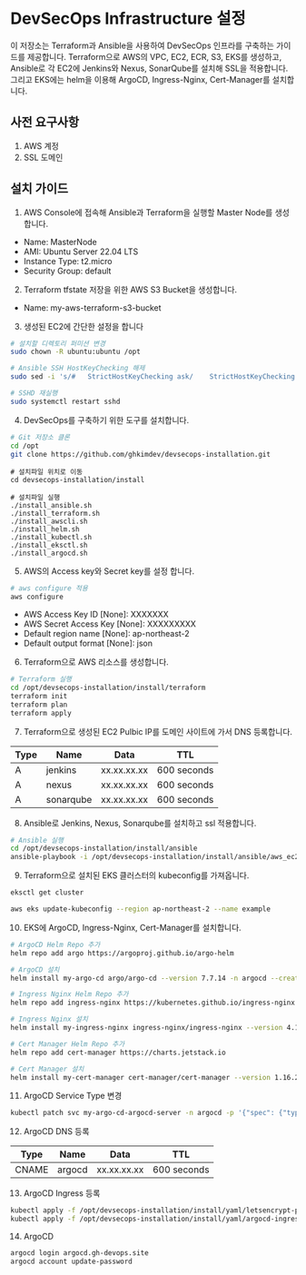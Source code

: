 
# DevSecOps Infrastructure 설정

이 저장소는 Terraform과 Ansible을 사용하여 DevSecOps 인프라를 구축하는 가이드를 제공합니다. Terraform으로 AWS의 VPC, EC2, ECR, S3, EKS를 생성하고, Ansible로 각 EC2에 Jenkins와 Nexus, SonarQube를 설치해 SSL을 적용합니다. 그리고 EKS에는 helm을 이용해 ArgoCD, Ingress-Nginx, Cert-Manager를 설치합니다.


## 사전 요구사항
1. AWS 계정
2. SSL 도메인


## 설치 가이드
1. AWS Console에 접속해 Ansible과 Terraform을 실행할 Master Node를 생성합니다.
- Name: MasterNode
- AMI: Ubuntu Server 22.04 LTS
- Instance Type: t2.micro
- Security Group: default

2. Terraform tfstate 저장을 위한 AWS S3 Bucket을 생성합니다.
- Name: my-aws-terraform-s3-bucket

3. 생성된 EC2에 간단한 설정을 합니다
```bash
# 설치할 디렉토리 퍼미션 변경
sudo chown -R ubuntu:ubuntu /opt

# Ansible SSH HostKeyChecking 해제
sudo sed -i 's/#   StrictHostKeyChecking ask/    StrictHostKeyChecking no/g' /etc/ssh/ssh_config

# SSHD 재실행
sudo systemctl restart sshd
```

4. DevSecOps를 구축하기 위한 도구를 설치합니다.

```bash
# Git 저장소 클론
cd /opt
git clone https://github.com/ghkimdev/devsecops-installation.git
```

```
# 설치파일 위치로 이동
cd devsecops-installation/install
```
```
# 설치파일 실행
./install_ansible.sh
./install_terraform.sh
./install_awscli.sh
./install_helm.sh
./install_kubectl.sh
./install_eksctl.sh
./install_argocd.sh
```

5. AWS의 Access key와 Secret key를 설정 합니다.
```bash
# aws configure 적용
aws configure 
```
- AWS Access Key ID [None]: XXXXXXX
- AWS Secret Access Key [None]: XXXXXXXXX
- Default region name [None]: ap-northeast-2
- Default output format [None]: json

6. Terraform으로 AWS 리소스를 생성합니다.
```bash
# Terraform 실행 
cd /opt/devsecops-installation/install/terraform
terraform init
terraform plan
terraform apply
```

7. Terraform으로 생성된 EC2 Pulbic IP를 도메인 사이트에 가서 DNS 등록합니다.

|Type|Name|Data|TTL|
| --- | --- | --- | --- | 
| A | jenkins | xx.xx.xx.xx | 600 seconds |
| A | nexus | xx.xx.xx.xx | 600 seconds |
| A | sonarqube | xx.xx.xx.xx | 600 seconds |

8. Ansible로 Jenkins, Nexus, Sonarqube를 설치하고 ssl 적용합니다.
```bash
# Ansible 실행 
cd /opt/devsecops-installation/install/ansible
ansible-playbook -i /opt/devsecops-installation/install/ansible/aws_ec2.yml -u ubuntu --vault-password-file /opt/devsecops-installation/install/ansible/ansible_vault_password playbook/master-playbook.yml 
```

9. Terraform으로 설치된 EKS 클러스터의 kubeconfig를 가져옵니다.
```bash
eksctl get cluster

aws eks update-kubeconfig --region ap-northeast-2 --name example
```
10. EKS에 ArgoCD, Ingress-Nginx, Cert-Manager를 설치합니다.
```bash
# ArgoCD Helm Repo 추가
helm repo add argo https://argoproj.github.io/argo-helm

# ArgoCD 설치
helm install my-argo-cd argo/argo-cd --version 7.7.14 -n argocd --create-namespace

# Ingress Nginx Helm Repo 추가
helm repo add ingress-nginx https://kubernetes.github.io/ingress-nginx

# Ingress Nginx 설치
helm install my-ingress-nginx ingress-nginx/ingress-nginx --version 4.12.0 -n ingress-nginx --create-namespace

# Cert Manager Helm Repo 추가
helm repo add cert-manager https://charts.jetstack.io

# Cert Manager 설치
helm install my-cert-manager cert-manager/cert-manager --version 1.16.2 -n cert-manager --create-namespace --set installCRDs=true
```

11. ArgoCD Service Type 변경
```bash
kubectl patch svc my-argo-cd-argocd-server -n argocd -p '{"spec": {"type": "LoadBalancer"}}' 
```

12. ArgoCD DNS 등록

|Type|Name|Data|TTL|
| --- | --- | --- | --- | 
| CNAME | argocd | xx.xx.xx.xx | 600 seconds |

13. ArgoCD Ingress 등록
```bash
kubectl apply -f /opt/devsecops-installation/install/yaml/letsencrypt-prod.yaml
kubectl apply -f /opt/devsecops-installation/install/yaml/argocd-ingress.yaml
```
14. ArgoCD
```bash
argocd login argocd.gh-devops.site
argocd account update-password
```
